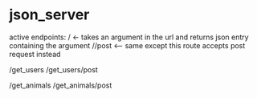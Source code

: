 # json_server

active endpoints: 
/<name>   <- takes an argument in the url and returns json entry containing the argument 
/<name>/post <-- same except this route accepts post request instead 
                 
/get_users 
/get_users/post 
                 
/get_animals 
/get_animals/post 

